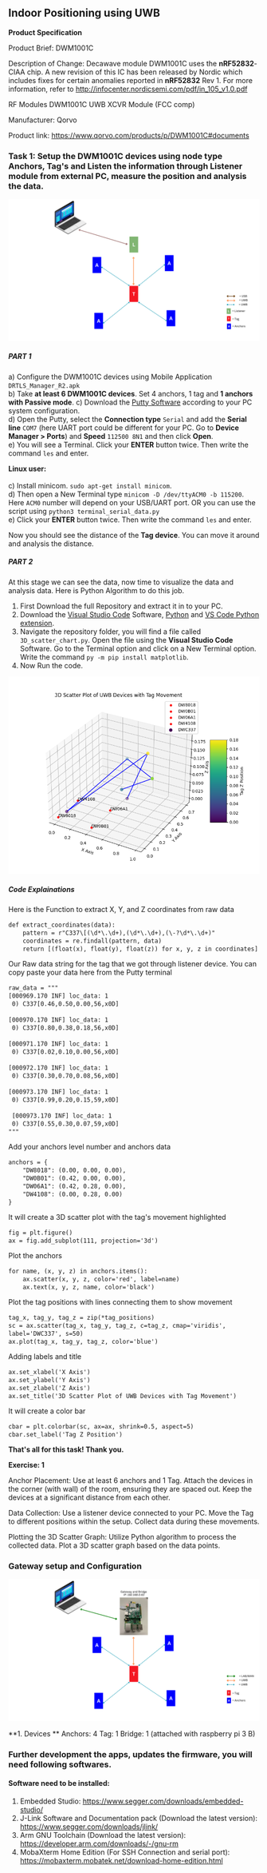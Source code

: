 ## Indoor Positioning using UWB

**Product Specification**

Product Brief: DWM1001C


Description of Change:
Decawave module DWM1001C uses the **nRF52832**-CIAA chip. A new revision of this IC has been
released by Nordic which includes fixes for certain anomalies reported in **nRF52832** Rev 1.
For more information, refer to http://infocenter.nordicsemi.com/pdf/in_105_v1.0.pdf

RF Modules DWM1001C UWB XCVR Module (FCC comp) 

Manufacturer: Qorvo

Product link: https://www.qorvo.com/products/p/DWM1001C#documents

<!--Flash software: https://www.segger.com/products/debug-probes/j-link/technology/flash-download-->






### Task 1: Setup the DWM1001C devices using node type Anchors, Tag's and Listen the information through Listener module from external PC, measure the position and analysis the data.


![View](listener.png)


##### PART 1

a) Configure the DWM1001C devices using Mobile Application ``DRTLS_Manager_R2.apk`` <br>
b) Take **at least 6 DWM1001C devices**. Set 4 anchors, 1 tag and **1 anchors with Passive mode**.
c) Download the [Putty Software](https://www.chiark.greenend.org.uk/~sgtatham/putty/latest.html) according to your PC system configuration. <br>
d) Open the Putty, select the **Connection type** ``Serial`` and add the **Serial line** ``COM7`` (here UART port could be different for your PC. Go to **Device Manager > Ports**) and **Speed** ``112500 8N1`` and then click **Open**. <br>
e) You will see a Terminal. Click your **ENTER** button twice. Then write the command ``les`` and enter.


**Linux user:** <br> <br>
c) Install minicom. ``sudo apt-get install minicom``. <br>
d) Then open a New Terminal type ``minicom -D /dev/ttyACM0 -b 115200``. Here ``ACM0`` number will depend on your USB/UART port. OR you can use the script using ``python3 terminal_serial_data.py`` <br>
e) Click your **ENTER** button twice. Then write the command ``les`` and enter. <br>



Now you should see the distance of the **Tag device**. You can move it around and analysis the distance.


##### PART 2

At this stage we can see the data, now time to visualize the data and analysis data. Here is Python Algorithm to do this job.

1. First Download the full Repository and extract it in to your PC.
2. Download the [Visual Studio Code](https://code.visualstudio.com/) Software, [Python](https://www.python.org/) and [VS Code Python extension](https://marketplace.visualstudio.com/items?itemName=ms-python.python).
2. Navigate the repository folder, you will find a file called ``3D_scatter_chart.py``. Open the file using the **Visual Studio Code** Software. Go to the Terminal option and click on a New Terminal option. Write the command  ``py -m pip install matplotlib``.
3. Now Run the code.

![View](Chart.png)


##### Code Explainations

Here is the Function to extract X, Y, and Z coordinates from raw data
```
def extract_coordinates(data):
    pattern = r"C337\[(\d*\.\d+),(\d*\.\d+),(\-?\d*\.\d+)"
    coordinates = re.findall(pattern, data)
    return [(float(x), float(y), float(z)) for x, y, z in coordinates]
```


Our Raw data string for the tag that we got through listener device. You can copy paste your data here from the Putty terminal


```
raw_data = """
[000969.170 INF] loc_data: 1
 0) C337[0.46,0.50,0.00,56,x0D]
 
[000970.170 INF] loc_data: 1
 0) C337[0.80,0.38,0.18,56,x0D]
 
[000971.170 INF] loc_data: 1
 0) C337[0.02,0.10,0.00,56,x0D]
 
[000972.170 INF] loc_data: 1
 0) C337[0.30,0.70,0.08,56,x0D]
 
[000973.170 INF] loc_data: 1
 0) C337[0.99,0.20,0.15,59,x0D]
 
 [000973.170 INF] loc_data: 1
 0) C337[0.55,0.30,0.07,59,x0D]
"""
```

Add your anchors level number and anchors data

```
anchors = {
    "DW8018": (0.00, 0.00, 0.00),
    "DW0B01": (0.42, 0.00, 0.00),
    "DW06A1": (0.42, 0.28, 0.00),
    "DW4108": (0.00, 0.28, 0.00)
}
```

It will create a 3D scatter plot with the tag's movement highlighted

```
fig = plt.figure()
ax = fig.add_subplot(111, projection='3d')
```

Plot the anchors

```
for name, (x, y, z) in anchors.items():
    ax.scatter(x, y, z, color='red', label=name)
    ax.text(x, y, z, name, color='black')
```

Plot the tag positions with lines connecting them to show movement


```
tag_x, tag_y, tag_z = zip(*tag_positions)
sc = ax.scatter(tag_x, tag_y, tag_z, c=tag_z, cmap='viridis', label='DWC337', s=50)
ax.plot(tag_x, tag_y, tag_z, color='blue')
```

Adding labels and title
```
ax.set_xlabel('X Axis')
ax.set_ylabel('Y Axis')
ax.set_zlabel('Z Axis')
ax.set_title('3D Scatter Plot of UWB Devices with Tag Movement')
```

It will create a color bar


```
cbar = plt.colorbar(sc, ax=ax, shrink=0.5, aspect=5)
cbar.set_label('Tag Z Position')
```


**That's all for this task! Thank you.**


**Exercise: 1**

Anchor Placement: Use at least 6 anchors and 1 Tag. Attach the devices in the corner (with wall) of the room, ensuring they are spaced out. Keep the devices at a significant distance from each other.

Data Collection: Use a listener device connected to your PC. Move the Tag to different positions within the setup. Collect data during these movements.

Plotting the 3D Scatter Graph: Utilize Python algorithm to process the collected data. Plot a 3D scatter graph based on the data points.





### Gateway setup and Configuration


![View](gateway.png)


**1. Devices **
Anchors: 4
Tag: 1
Bridge: 1 (attached with raspberry pi 3 B)













### Further development the apps, updates the firmware, you will need following softwares.


#### Software need to be installed:

1. Embedded Studio: https://www.segger.com/downloads/embedded-studio/
2. J-Link Software and Documentation pack (Download the latest version): https://www.segger.com/downloads/jlink/
3. Arm GNU Toolchain (Download the latest version): https://developer.arm.com/downloads/-/gnu-rm
4. MobaXterm Home Edition (For SSH Connection and serial port): https://mobaxterm.mobatek.net/download-home-edition.html


<!--
**Step 1:** Erase the chip and install Firmware
1. Open the SEGGER folder from your pc where you selected the path. Open the JFlashLite software and configure it. Select the **Target Device** ``NRF52832_XXAA`` **Interface** ``SWD`` and **Speed** ``1000kHz``. Then **Data File** selgo to the **Factory_Firmware_Image** and select the file ``DWM1001_PANS_R2.0.hex``  from your **local folder** (Download the folder from Onedrive). **Click** the **Erase Chip** and after completing the process click on **Program Device**. All done!
-->